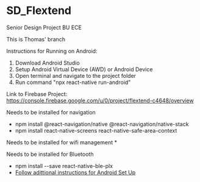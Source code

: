 # SD_Flextend
Senior Design Project BU ECE

This is Thomas' branch

Instructions for Running on Android:

1) Download Android Studio 
2) Setup Android Virtual Device (AWD) or Android Device 
3) Open terminal and navigate to the project folder 
4) Run command "npx react-native run-android"

Link to Firebase Project: https://console.firebase.google.com/u/0/project/flextend-c4648/overview 

Needs to be installed for navigation 
* npm install @react-navigation/native @react-navigation/native-stack
* npm install react-native-screens react-native-safe-area-context

Needs to be installed for wifi management 
* 

Needs to be installed for Bluetooth 
* npm install --save react-native-ble-plx
* [Follow adittional instructions for Android Set Up](https://github.com/dotintent/react-native-ble-plx)
